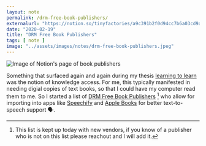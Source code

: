 ```yaml
---
layout: note
permalink: /drm-free-book-publishers/
externalurl: "https://notion.so/tinyfactories/a9c391b2f0d94cc7b6a03cd9a7a4083f?v=65d645341e5f408eb9939003e6e98b7a"
date: "2020-02-19"
title: "DRM Free Book Publishers"
tags: [ note ]
image: "../assets/images/notes/drm-free-book-publishers.jpeg"
---
```

![Image of Notion's page of book publishers](../assets/images/notes/drm-free-book-publishers.jpeg)

Something that surfaced again and again during my thesis [learning to learn](gndclouds.cc/learning-to-learn) was the notion of knowledge access. For me, this typically manifested in needing digial copies of text books, so that I could have my computer read them to me. So I started a list of [DRM Free Book Publishers](https://notion.so/tinyfactories/a9c391b2f0d94cc7b6a03cd9a7a4083f?v=65d645341e5f408eb9939003e6e98b7a) [^1] who allow for importing into apps like [Speechify](https://www.getspeechify.com/) and [Apple Books](https://www.apple.com/apple-books/) for better text-to-speech support 🗣.


[^1]: This list is kept up today with new vendors, if you know of a publisher who is not on this list please reachout and I will add it.
